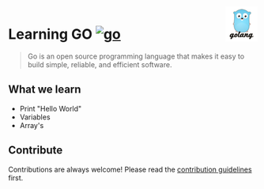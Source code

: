 <img src="golang.png" align="right" />

# Learning GO [![go](https://cdn.rawgit.com/sindresorhus/awesome/d7305f38d29fed78fa85652e3a63e154dd8e8829/media/badge.svg)](https://github.com/affankhan43/learn-python)
> Go is an open source programming language that makes it easy to build simple, reliable, and efficient software.

## What we learn 
- Print "Hello World"
- Variables
- Array's

## Contribute

Contributions are always welcome!
Please read the [contribution guidelines](contributing.md) first.